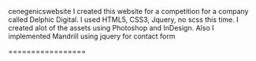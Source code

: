 cenegenicswebsite
I created this website for a competition for a company called Delphic Digital. I used HTML5, CSS3, Jquery, no scss this time. I created alot of the assets using Photoshop and InDesign. Also I implemented Mandrill using jquery for contact form

=================
